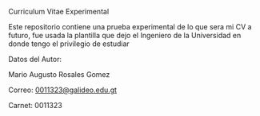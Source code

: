 Curriculum Vitae Experimental 

Este repositorio contiene una prueba experimental de lo que sera mi CV a futuro, fue usada la plantilla que dejo el Ingeniero de la Universidad en donde tengo el privilegio de estudiar

Datos del Autor:

Mario Augusto Rosales Gomez

Correo:  0011323@galideo.edu.gt

Carnet:  0011323

